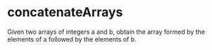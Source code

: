 # concatenateArrays
Given two arrays of integers a and b, obtain the array formed by the elements of a followed by the elements of b.

